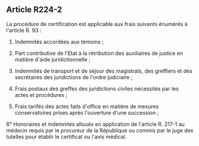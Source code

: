 Article R224-2
----
La procédure de certification est applicable aux frais suivants énumérés à
l'article R. 93 :

1. Indemnités accordées aux témoins ;

2. Part contributive de l'Etat à la rétribution des auxiliaires de justice en
matière d'aide juridictionnelle ;

3. Indemnités de transport et de séjour des magistrats, des greffiers et des
secrétaires des juridictions de l'ordre judiciaire ;

4. Frais postaux des greffes des juridictions civiles nécessités par les actes
et procédures ;

5. Frais tarifés des actes faits d'office en matière de mesures conservatoires
prises après l'ouverture d'une succession ;

6° Honoraires et indemnités alloués en application de l'article R. 217-1 au
médecin requis par le procureur de la République ou commis par le juge des
tutelles pour établir le certificat ou l'avis médical.
